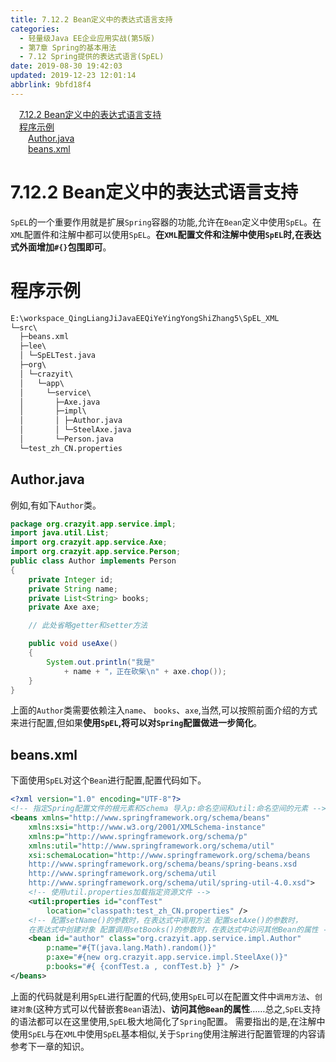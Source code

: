 ```yaml
---
title: 7.12.2 Bean定义中的表达式语言支持
categories: 
  - 轻量级Java EE企业应用实战(第5版)
  - 第7章 Spring的基本用法
  - 7.12 Spring提供的表达式语言(SpEL)
date: 2019-08-30 19:42:03
updated: 2019-12-23 12:01:14
abbrlink: 9bfd18f4
---
```

<div id='my_toc'><a href="/JavaReadingNotes/9bfd18f4/#7-12-2-Bean定义中的表达式语言支持" class="header_1">7.12.2 Bean定义中的表达式语言支持</a>&nbsp;<br><a href="/JavaReadingNotes/9bfd18f4/#程序示例" class="header_1">程序示例</a>&nbsp;<br><a href="/JavaReadingNotes/9bfd18f4/#Author-java" class="header_2">Author.java</a>&nbsp;<br><a href="/JavaReadingNotes/9bfd18f4/#beans-xml" class="header_2">beans.xml</a>&nbsp;<br></div>
<style>.header_1{margin-left: 1em;}.header_2{margin-left: 2em;}.header_3{margin-left: 3em;}.header_4{margin-left: 4em;}.header_5{margin-left: 5em;}.header_6{margin-left: 6em;}</style>
<!--more-->
<script>if (navigator.platform.search('arm')==-1){document.getElementById('my_toc').style.display = 'none';}var e,p = document.getElementsByTagName('p');while (p.length>0) {e = p[0];e.parentElement.removeChild(e);}</script>

<!--end-->
<!--SSTStart-->
# 7.12.2 Bean定义中的表达式语言支持 #
`SpEL`的一个重要作用就是扩展`Spring`容器的功能,允许在`Bean`定义中使用`SpEL`。在`XML`配置件和注解中都可以使用`SpEL`。**在`XML`配置文件和注解中使用`SpEL`时,在表达式外面增加`#{}`包围即可**。
# 程序示例 #
```cmd
E:\workspace_QingLiangJiJavaEEQiYeYingYongShiZhang5\SpEL_XML
└─src\
  ├─beans.xml
  ├─lee\
  │ └─SpELTest.java
  ├─org\
  │ └─crazyit\
  │   └─app\
  │     └─service\
  │       ├─Axe.java
  │       ├─impl\
  │       │ ├─Author.java
  │       │ └─SteelAxe.java
  │       └─Person.java
  └─test_zh_CN.properties
```
## Author.java ##
例如,有如下`Author`类。
```java
package org.crazyit.app.service.impl;
import java.util.List;
import org.crazyit.app.service.Axe;
import org.crazyit.app.service.Person;
public class Author implements Person
{
    private Integer id;
    private String name;
    private List<String> books;
    private Axe axe;

    // 此处省略getter和setter方法

    public void useAxe()
    {
        System.out.println("我是"
            + name + "，正在砍柴\n" + axe.chop());
    }
}
```
上面的`Author`类需要依赖注入`name`、 `books`、`axe`,当然,可以按照前面介绍的方式来进行配置,但如果**使用`SpEL`,将可以对`Spring`配置做进一步简化**。
## beans.xml ##
下面使用`SpEL`对这个`Bean`进行配置,配置代码如下。
```xml
<?xml version="1.0" encoding="UTF-8"?>
<!-- 指定Spring配置文件的根元素和Schema 导入p:命名空间和util:命名空间的元素 -->
<beans xmlns="http://www.springframework.org/schema/beans"
    xmlns:xsi="http://www.w3.org/2001/XMLSchema-instance"
    xmlns:p="http://www.springframework.org/schema/p"
    xmlns:util="http://www.springframework.org/schema/util"
    xsi:schemaLocation="http://www.springframework.org/schema/beans
    http://www.springframework.org/schema/beans/spring-beans.xsd
    http://www.springframework.org/schema/util
    http://www.springframework.org/schema/util/spring-util-4.0.xsd">
    <!-- 使用util.properties加载指定资源文件 -->
    <util:properties id="confTest"
        location="classpath:test_zh_CN.properties" />
    <!-- 配置setName()的参数时，在表达式中调用方法 配置setAxe()的参数时，
    在表达式中创建对象 配置调用setBooks()的参数时，在表达式中访问其他Bean的属性 -->
    <bean id="author" class="org.crazyit.app.service.impl.Author"
        p:name="#{T(java.lang.Math).random()}"
        p:axe="#{new org.crazyit.app.service.impl.SteelAxe()}"
        p:books="#{ {confTest.a , confTest.b} }" />
</beans>
```
上面的代码就是利用`SpEL`进行配置的代码,使用`SpEL`可以在配置文件中`调用方法`、`创建对象`(这种方式可以代替嵌套`Bean`语法)、**访问其他`Bean`的属性**……总之,`SpEL`支持的语法都可以在这里使用,`SpEL`极大地简化了`Spring`配置。
需要指出的是,在注解中使用`SpEL`与在`XML`中使用`SpEL`基本相似,关于`Spring`使用注解进行配置管理的内容请参考下一章的知识。
<!--SSTStop-->

